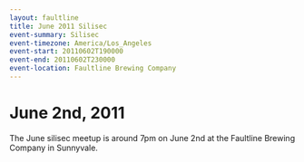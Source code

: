 ```yaml
---
layout: faultline
title: June 2011 Silisec
event-summary: Silisec
event-timezone: America/Los_Angeles
event-start: 20110602T190000
event-end: 20110602T230000
event-location: Faultline Brewing Company
---
```


# June 2nd, 2011

The June silisec meetup is around 7pm on June 2nd at the Faultline Brewing Company in Sunnyvale.